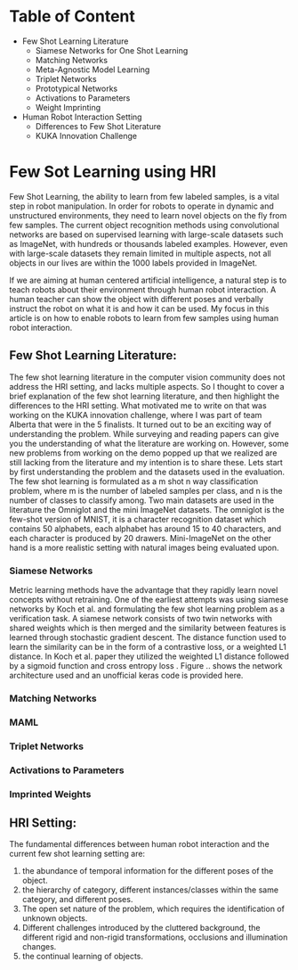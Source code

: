 # Table of Content

* Few Shot Learning Literature 
  * Siamese Networks for One Shot Learning 
  * Matching Networks 
  * Meta-Agnostic Model Learning 
  * Triplet Networks 
  * Prototypical Networks 
  * Activations to Parameters 
  * Weight Imprinting 
* Human Robot Interaction Setting 
  * Differences to Few Shot Literature 
  * KUKA Innovation Challenge 

# Few Sot Learning using HRI

Few Shot Learning, the ability to learn from few labeled samples, is a vital step in robot manipulation. In order for robots to operate in dynamic and unstructured environments, they need to learn novel objects on the fly from few samples. The current object recognition methods using convolutional networks are based on supervised learning with large-scale datasets such as ImageNet, with hundreds or thousands labeled examples. However, even with large-scale datasets they remain limited in multiple aspects, not all objects in our lives are within the 1000 labels provided in ImageNet. 

If we are aiming at human centered artificial intelligence, a natural step is to teach robots about their environment through human robot interaction. A human teacher can show the object with different poses and verbally instruct the robot on what it is and how it can be used. My focus in this article is on how to enable robots to learn from few samples using human robot interaction.

## Few Shot Learning Literature:
The few shot learning literature in the computer vision community does not address the HRI setting, and lacks multiple aspects. So I thought to cover a brief explanation of the few shot learning literature, and then highlight the differences to the HRI setting. What motivated me to write on that was working on the KUKA innovation challenge, where I was part of team Alberta that were in the 5 finalists. It turned out to be an exciting way of understanding the problem. While surveying and reading papers can give you the understanding of what the literature are working on. However, some new problems from working on the demo popped up that we realized are still lacking from the literature and my intention is to share these. Lets start by first understanding the problem and the datasets used in the evaluation. The few shot learning is formulated as a m shot n way classification problem, where m is the number of labeled samples per class, and n is the number of classes to classify among. Two main datasets are used in the literature the Omniglot and the mini ImageNet datasets. The omniglot is the few-shot version of MNIST, it is a character recognition dataset which contains 50 alphabets, each alphabet has around 15 to 40 characters, and each character is produced by 20 drawers. Mini-ImageNet on the other hand is a more realistic setting with natural images being evaluated upon. 

### Siamese Networks
Metric learning methods have the advantage that they rapidly learn novel concepts without retraining. One of the earliest attempts was using siamese networks by Koch et al. and formulating the few shot learning problem as a verification task. A siamese network consists of two twin networks with shared weights which is then merged and the similarity between features is learned through stochastic gradient descent. The distance function used to learn the similarity can be in the form of a contrastive loss, or a weighted L1 distance. In Koch et al. paper they utilized the weighted L1 distance followed by a sigmoid function and cross entropy loss . Figure .. shows the network architecture used and an unofficial keras code is provided here.

### Matching Networks

### MAML

### Triplet Networks

### Activations to Parameters

### Imprinted Weights

## HRI Setting:
The fundamental differences between human robot interaction and the current few shot learning setting are: 
1. the abundance of temporal information for the different poses of the object. 
2. the hierarchy of category, different instances/classes within the same category, and different poses. 
3. The open set nature of the problem, which requires the identification of unknown objects. 
4. Different challenges introduced by the cluttered background, the different rigid and non-rigid transformations, occlusions and illumination changes. 
5. the continual learning of objects.




